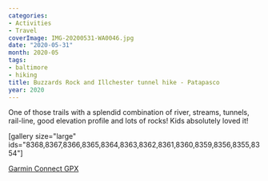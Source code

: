 ```yaml
---
categories:
- Activities
- Travel
coverImage: IMG-20200531-WA0046.jpg
date: "2020-05-31"
month: 2020-05
tags:
- baltimore
- hiking
title: Buzzards Rock and Illchester tunnel hike - Patapasco
year: 2020
---
```


One of those trails with a splendid combination of river, streams, tunnels, rail-line, good elevation profile and lots of rocks! Kids absolutely loved it!

\[gallery size="large" ids="8368,8367,8366,8365,8364,8363,8362,8361,8360,8359,8356,8355,8354"\]

[Garmin Connect GPX](https://connect.garmin.com/modern/activity/5019175074)
